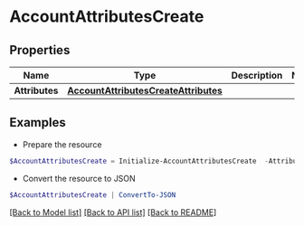 # AccountAttributesCreate
## Properties

Name | Type | Description | Notes
------------ | ------------- | ------------- | -------------
**Attributes** | [**AccountAttributesCreateAttributes**](AccountAttributesCreateAttributes.md) |  | 

## Examples

- Prepare the resource
```powershell
$AccountAttributesCreate = Initialize-AccountAttributesCreate  -Attributes null
```

- Convert the resource to JSON
```powershell
$AccountAttributesCreate | ConvertTo-JSON
```

[[Back to Model list]](../README.md#documentation-for-models) [[Back to API list]](../README.md#documentation-for-api-endpoints) [[Back to README]](../README.md)

